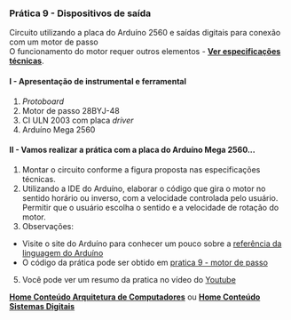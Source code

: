 ### Prática 9 - Dispositivos de saída
Circuito utilizando a placa do Arduíno 2560 e saídas digitais para conexão com um motor de passo  
O funcionamento do motor requer outros elementos - **[Ver especificações técnicas](https://github.com/claytonjasilva/claytonjasilva.github.io/blob/main/arduino/datasheet_drivermotor.md)**.  

#### I - Apresentação de instrumental e ferramental
1. *Protoboard*
2. Motor de passo 28BYJ-48
3. CI ULN 2003 com placa *driver*
4. Arduíno Mega 2560

#### II - Vamos realizar a prática com a placa do Arduíno Mega 2560...
1. Montar  o circuito conforme a figura proposta nas especificações técnicas.  
2. Utilizando a IDE do Arduíno, elaborar o código que gira o motor no sentido horário ou inverso, com a velocidade controlada pelo usuário.  
  Permitir que o usuário escolha o sentido e a velocidade de rotação do motor.
4. Observações:  
- Visite o site do Arduíno para conhecer um pouco sobre a [referência da linguagem do Arduíno](https://www.arduino.cc/reference/en/)  
- O código da prática pode ser obtido em [pratica 9 - motor de passo]()  
5. Você pode ver um resumo da pratica no vídeo do [Youtube]()

**[Home Conteúdo Arquitetura de Computadores](https://github.com/claytonjasilva/claytonjasilva.github.io/blob/main/arq_aulas.md)**  ou 
**[Home Conteúdo Sistemas Digitais](https://github.com/claytonjasilva/claytonjasilva.github.io/blob/main/sisdig_aulas.md)**   
